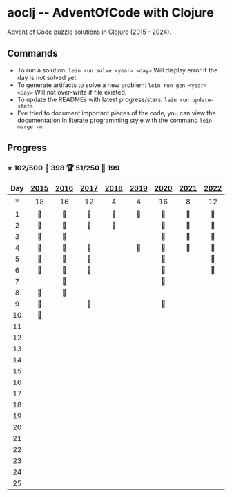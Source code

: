 # aoclj -- AdventOfCode with Clojure

[Advent of Code](http://www.adventofcode.com) puzzle solutions in Clojure (2015 - 2024).

## Commands

* To run a solution: `lein run solve <year> <day>` Will display error if the day is not solved yet
* To generate artifacts to solve a new problem:  `lein run gen <year> <day>` Will not over-write if file existed.
* To update the READMEs with latest progress/stars: `lein run update-stats`
* I've tried to document important pieces of the code, you can
view the documentation in literate programming style with the command `lein marge -m`

## Progress
### :star: 102/500 :dart: 398 :trophy: 51/250 :dart: 199

| Day | [2015](src/aoclj/year_2015) | [2016](src/aoclj/year_2016) | [2017](src/aoclj/year_2017) | [2018](src/aoclj/year_2018) | [2019](src/aoclj/year_2019) | [2020](src/aoclj/year_2020) | [2021](src/aoclj/year_2021) | [2022](src/aoclj/year_2022) | [2023](src/aoclj/year_2023) | [2024](src/aoclj/year_2024) |
|:---:|:-:|:-:|:-:|:-:|:-:|:-:|:-:|:-:|:-:|:-:|
| :star: | 18 | 16 | 12 | 4 | 4 | 16 | 8 | 12 | 4 | 8 |
| 1 | :1st_place_medal: | :1st_place_medal: | :1st_place_medal: | :1st_place_medal: | :1st_place_medal: | :1st_place_medal: | :1st_place_medal: | :1st_place_medal: | :1st_place_medal: | :1st_place_medal: |
| 2 | :1st_place_medal: | :1st_place_medal: | :1st_place_medal: | :1st_place_medal: |   | :1st_place_medal: | :1st_place_medal: | :1st_place_medal: | :1st_place_medal: | :1st_place_medal: |
| 3 | :1st_place_medal: | :1st_place_medal: |   |   |   | :1st_place_medal: | :1st_place_medal: | :1st_place_medal: |   | :1st_place_medal: |
| 4 | :1st_place_medal: | :1st_place_medal: | :1st_place_medal: |   | :1st_place_medal: | :1st_place_medal: | :1st_place_medal: | :1st_place_medal: |   | :1st_place_medal: |
| 5 | :1st_place_medal: | :1st_place_medal: | :1st_place_medal: |   |   | :1st_place_medal: |   | :1st_place_medal: |   |   |
| 6 | :1st_place_medal: | :1st_place_medal: | :1st_place_medal: |   |   | :1st_place_medal: |   | :1st_place_medal: |   |   |
| 7 |   | :1st_place_medal: |   |   |   | :1st_place_medal: |   |   |   |   |
| 8 | :1st_place_medal: | :1st_place_medal: |   |   |   |   |   |   |   |   |
| 9 | :1st_place_medal: |   | :1st_place_medal: |   |   | :1st_place_medal: |   |   |   |   |
| 10 | :1st_place_medal: |   |   |   |   |   |   |   |   |   |
| 11 |   |   |   |   |   |   |   |   |   |   |
| 12 |   |   |   |   |   |   |   |   |   |   |
| 13 |   |   |   |   |   |   |   |   |   |   |
| 14 |   |   |   |   |   |   |   |   |   |   |
| 15 |   |   |   |   |   |   |   |   |   |   |
| 16 |   |   |   |   |   |   |   |   |   |   |
| 17 |   |   |   |   |   |   |   |   |   |   |
| 18 |   |   |   |   |   |   |   |   |   |   |
| 19 |   |   |   |   |   |   |   |   |   |   |
| 20 |   |   |   |   |   |   |   |   |   |   |
| 21 |   |   |   |   |   |   |   |   |   |   |
| 22 |   |   |   |   |   |   |   |   |   |   |
| 23 |   |   |   |   |   |   |   |   |   |   |
| 24 |   |   |   |   |   |   |   |   |   |   |
| 25 |   |   |   |   |   |   |   |   |   |   |
